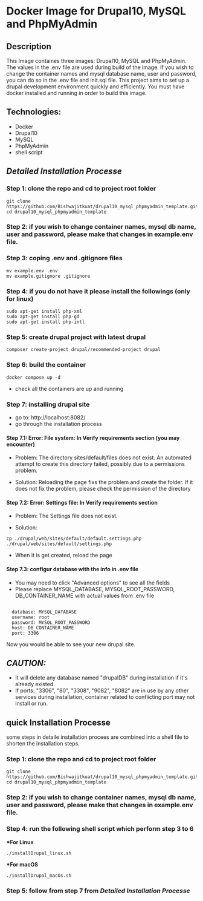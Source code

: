 # Docker Image for Drupal10, MySQL and PhpMyAdmin

## Description

This Image containes three images: Drupal10, MySQL and PhpMyAdmin. The values in the .env file are used during build of the image. If you wish to change the container names and mysql database name, user and password, you can do so in the .env file and init.sql file. This project aims to set up a drupal development environment quickly and efficiently. You must have docker installed and running in order to build this image.

## Technologies:

- Docker
- Drupal10
- MySQL
- PhpMyAdmin
- shell script

## **_Detailed Installation Processe_**

### Step 1: clone the repo and cd to project root folder

```
git clone https://github.com/Bishwajitkuat/drupal10_mysql_phpmyadmin_template.git
cd drupal10_mysql_phpmyadmin_template
```

### Step 2: if you wish to change container names, mysql db name, user and password, please make that changes in example.env file.

### Step 3: coping .env and .gitignore files

```
mv example.env .env
mv example.gitignore .gitignore
```

### Step 4: if you do not have it please install the followings (only for linux)

```
sudo apt-get install php-xml
sudo apt-get install php-gd
sudo apt-get install php-intl
```

### Step 5: create drupal project with latest drupal

```
composer create-project drupal/recommended-project drupal
```

### Step 6: build the container

```
docker compose up -d
```

- check all the containers are up and running

### Step 7: installing drupal site

- go to: http://localhost:8082/
- go through the installation process

#### Step 7.1: Error: File system: In Verify requirements section (you may encounter)

- Problem: The directory sites/default/files does not exist. An automated attempt to create this directory failed, possibly due to a permissions problem.

- Solution: Reloading the page fixs the problem and create the folder. If it does not fix the problem, please check the permission of the directory

#### Step 7.2: Error: Settings file: In Verify requirements section

- Problem: The Settings file does not exist.

- Solution:

```
cp ./drupal/web/sites/default/default.settings.php ./drupal/web/sites/default/settings.php
```

- When it is get created, reload the page

#### Step 7.3: configur database with the info in .env file

- You may need to click "Advanced options" to see all the fields
- Please replace MYSQL_DATABASE, MYSQL_ROOT_PASSWORD, DB_CONTAINER_NAME with actual values from .env file

```

  database: MYSQL_DATABASE
  username: root
  password: MYSQL_ROOT_PASSWORD
  host: DB_CONTAINER_NAME
  port: 3306

```

Now you would be able to see your new drupal site.

## **_CAUTION:_**

- It will delete any database named "drupalDB" during installation if it's already existed.
- If ports: "3306", "80", "3308", "9082", "8082" are in use by any other services during installation, container related to conflicting port may not install or run.

## quick Installation Processe

some steps in detaile installation procees are combined into a shell file to shorten the installation steps.

### Step 1: clone the repo and cd to project root folder

```
git clone https://github.com/Bishwajitkuat/drupal10_mysql_phpmyadmin_template.git
cd drupal10_mysql_phpmyadmin_template
```

### Step 2: if you wish to change container names, mysql db name, user and password, please make that changes in example.env file.

### Step 4: run the following shell script which perform step 3 to 6

**\*For Linux**

```
./installDrupal_linux.sh
```

**\*For macOS**

```
./installDrupal_macOs.sh
```

### Step 5: follow from step 7 from **_Detailed Installation Processe_**

